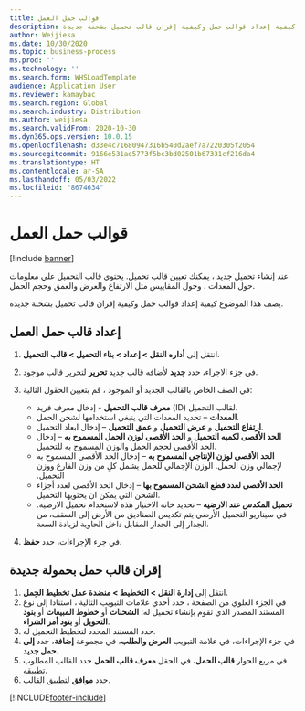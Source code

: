 ```yaml
---
title: قوالب حمل العمل
description: يصف هذا الموضوع كيفية إعداد قوالب حمل وكيفية إقران قالب تحميل بشحنة جديدة.
author: Weijiesa
ms.date: 10/30/2020
ms.topic: business-process
ms.prod: ''
ms.technology: ''
ms.search.form: WHSLoadTemplate
audience: Application User
ms.reviewer: kamaybac
ms.search.region: Global
ms.search.industry: Distribution
ms.author: weijiesa
ms.search.validFrom: 2020-10-30
ms.dyn365.ops.version: 10.0.15
ms.openlocfilehash: d33e4c71680947316b540d2aef7a7220305f2054
ms.sourcegitcommit: 9166e531ae5773f5bc3bd02501b67331cf216da4
ms.translationtype: HT
ms.contentlocale: ar-SA
ms.lasthandoff: 05/03/2022
ms.locfileid: "8674634"
---
```

# <a name="load-templates"></a>قوالب حمل العمل

[!include [banner](../../includes/banner.md)]

عند إنشاء تحميل جديد ، يمكنك تعيين قالب تحميل. يحتوي قالب التحميل علي معلومات حول المعدات ، وحول المقاييس مثل الارتفاع والعرض والعمق وحجم الحمل.

يصف هذا الموضوع كيفية إعداد قوالب حمل وكيفية إقران قالب تحميل بشحنة جديدة.

## <a name="set-up-a-load-template"></a>إعداد قالب حمل العمل

1. انتقل إلى **أداره النقل \> إعداد \> بناء التحميل \> قالب التحميل**.
1. في جزء الاجراء، حدد **جديد** لأضافه قالب جديد **تحرير** لتحرير قالب موجود.
1. في الصف الخاص بالقالب الجديد أو الموجود ، قم بتعيين الحقول التالية:

    - **معرف قالب التحميل** - إدخال معرف فريد (ID) لقالب التحميل.
    - **المعدات** – تحديد المعدات التي ينبغي استخدامها لشحن الحمل.
    - **ارتفاع التحميل** و **عرض التحميل** و **عمق التحميل** – إدخال ابعاد التحميل.
    - **الحد الأقصى لكميه التحميل** و **الحد الأقصى لوزن الحمل المسموح به** – إدخال الحد الأقصى لحجم الحمل والوزن المسموح به للتحميل.
    - **الحد الأقصى لوزن الإنتاجي المسموح به** – إدخال الحد الأقصى المسموح به لإجمالي وزن الحمل. ‏‫الوزن الإجمالي للحمل يشمل كلِ من وزن الفارغ ووزن التحميل.
    - **الحد الأقصى لعدد قطع الشحن المسموح بها** – إدخال الحد الأقصى لعدد أجزاء الشحن التي يمكن ان يحتويها التحميل.
    - **تحميل المكدس عند الارضيه** – تحديد خانه الاختيار هذه لاستخدام تحميل الارضيه. في سيناريو التحميل الأرضي يتم تكديس الصناديق من الأرض إلى السقف، من الجدار إلى الجدار المقابل داخل الحاوية لزيادة السعة.

1. في جزء الإجراءات، حدد **حفظ**.

## <a name="associate-a-load-template-with-a-new-load"></a>إقران قالب حمل بحمولة جديدة

1. انتقل إلى **إدارة النقل \> التخطيط \> منضدة عمل تخطيط الحِمل‬**.
1. في الجزء العلوي من الصفحة ، حدد أحدي علامات التبويب التالية ، استنادا إلى نوع المستند المصدر الذي تقوم بإنشاء تحميل له: **الشحنات** أو **خطوط المبيعات** أو **بنود التحويل** أو **بنود أمر الشراء**. 
1. حدد المستند المحدد لتخطيط التحميل له.
1. في جزء الإجراءات، في علامة التبويب **العرض والطلب**، في مجموعة **إضافة**، حدد **إلى حمل جديد**.
1. في مربع الحوار **قالب الحمل**، في الحقل **معرف قالب الحمل** حدد القالب المطلوب تطبيقه.
1. حدد **موافق** لتطبيق القالب.


[!INCLUDE[footer-include](../../../includes/footer-banner.md)]